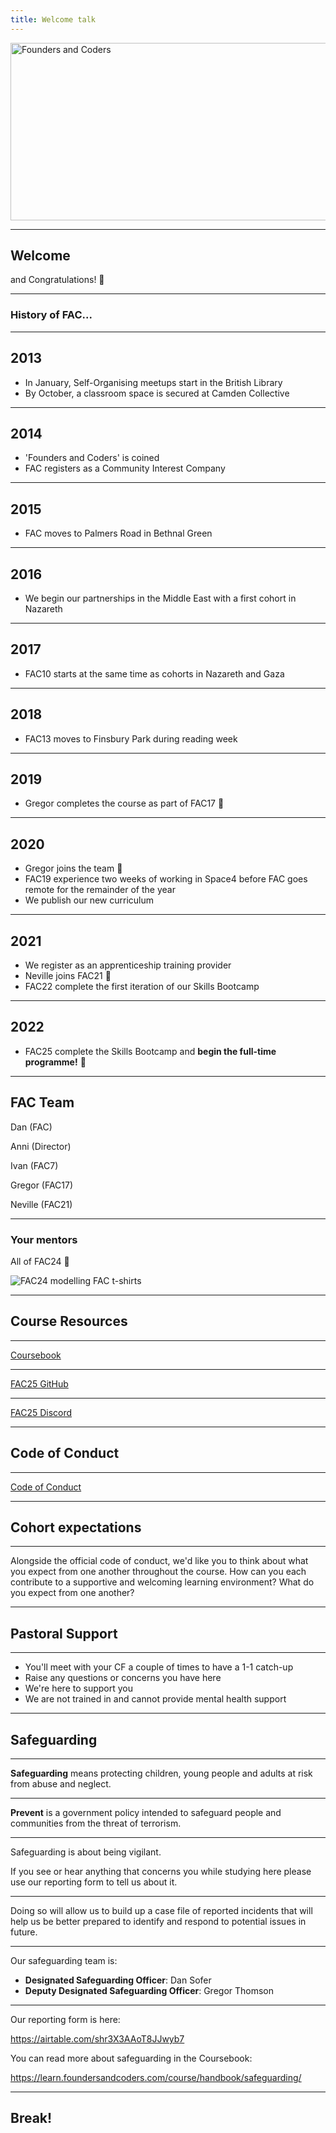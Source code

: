 ```yaml
---
title: Welcome talk
---
```


<img width="651" height="284" src="https://facresources.com/assets/logos/fac_logo.png" alt="Founders and Coders">

---

<!-- {.primary} -->

## Welcome

and Congratulations! 🎉

---

<!-- {.secondary} -->

### History of FAC...

---

## 2013

- In January, Self-Organising meetups start in the British Library
- By October, a classroom space is secured at Camden Collective

---

## 2014

- 'Founders and Coders' is coined
- FAC registers as a Community Interest Company

---

## 2015

- FAC moves to Palmers Road in Bethnal Green

---

## 2016

- We begin our partnerships in the Middle East with a first cohort in Nazareth

---

## 2017

- FAC10 starts at the same time as cohorts in Nazareth and Gaza

---

## 2018

- FAC13 moves to Finsbury Park during reading week

---

## 2019

- Gregor completes the course as part of FAC17 🚀

---

## 2020

- Gregor joins the team 🌱
- FAC19 experience two weeks of working in Space4 before FAC goes remote for the remainder of the year
- We publish our new curriculum

---

## 2021

- We register as an apprenticeship training provider
- Neville joins FAC21 🎯
- FAC22 complete the first iteration of our Skills Bootcamp

---

## 2022

- FAC25 complete the Skills Bootcamp and **begin the full-time programme!** 🎉

---

## FAC Team

Dan (FAC)

Anni (Director)

Ivan (FAC7)

Gregor (FAC17)

Neville (FAC21)

---

### Your mentors

All of FAC24 💖

![FAC24 modelling FAC t-shirts](../term-3/welcome-talk/fac24.jpg)

---

<!-- {.primary} -->

## Course Resources

---

[Coursebook](https://learn.foundersandcoders.com)

---

[FAC25 GitHub](https://github.com/fac25)

---

[FAC25 Discord](https://discord.com/channels/781095715681992734/976791489386541106)

---

<!-- {.primary} -->

## Code of Conduct

---

[Code of Conduct](https://www.foundersandcoders.com/code-of-conduct/)

---

<!-- {.primary} -->

## Cohort expectations

---

Alongside the official code of conduct, we'd like you to think about what you expect from one another throughout the course. How can you each contribute to a supportive and welcoming learning environment? What do you expect from one another?

---

<!-- {.primary} -->

## Pastoral Support

---

- You'll meet with your CF a couple of times to have a 1-1 catch-up
- Raise any questions or concerns you have here
- We're here to support you
- We are not trained in and cannot provide mental health support

---

<!-- {.primary} -->

## Safeguarding

---

**Safeguarding** means protecting children, young people and adults at risk from abuse and neglect.

---

**Prevent** is a government policy intended to safeguard people and communities from the threat of terrorism.

---

Safeguarding is about being vigilant.

If you see or hear anything that concerns you while studying here please use our reporting form to tell us about it.

---

Doing so will allow us to build up a case file of reported incidents that will help us be better prepared to identify and respond to potential issues in future.

---

Our safeguarding team is:

- **Designated Safeguarding Officer**: Dan Sofer
- **Deputy Designated Safeguarding Officer**: Gregor Thomson

---

Our reporting form is here:

https://airtable.com/shr3X3AAoT8JJwyb7

You can read more about safeguarding in the Coursebook:

https://learn.foundersandcoders.com/course/handbook/safeguarding/

---

<!-- {.primary} -->

## Break!
